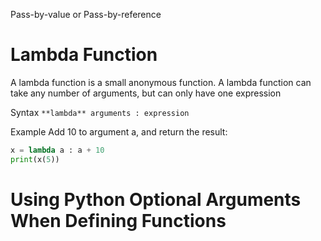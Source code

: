 

Pass-by-value or Pass-by-reference



Lambda Function
=============

A lambda function is a small anonymous function.
A lambda function can take any number of arguments, but can only have one expression

Syntax `**lambda** arguments : expression`

Example
Add 10 to argument a, and return the result:

```python
x = lambda a : a + 10
print(x(5))
```


Using Python Optional Arguments When Defining Functions
=========